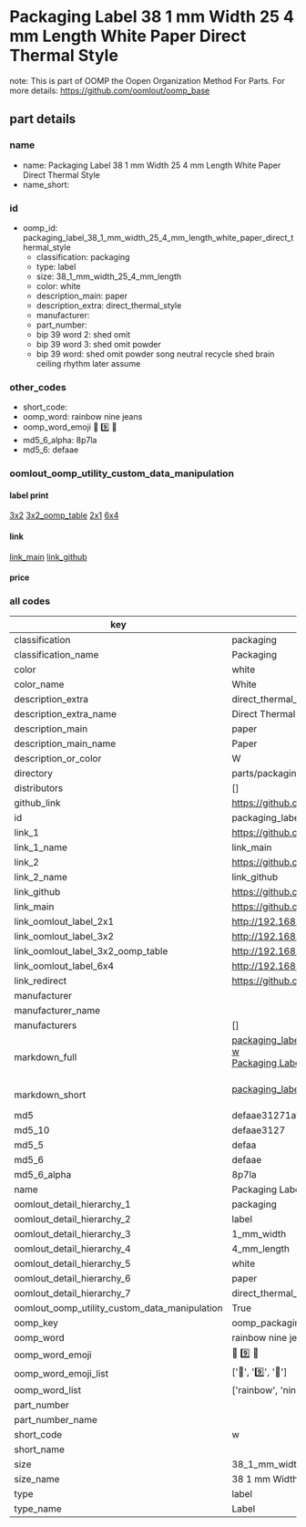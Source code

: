# Packaging Label 38 1 mm Width 25 4 mm Length White Paper Direct Thermal Style  

note: This is part of OOMP the Oopen Organization Method For Parts. For more details: https://github.com/oomlout/oomp_base

##  part details
  







### name
* name: Packaging Label 38 1 mm Width 25 4 mm Length White Paper Direct Thermal Style
* name_short: 
### id
* oomp_id: packaging_label_38_1_mm_width_25_4_mm_length_white_paper_direct_thermal_style
  * classification: packaging
  * type: label
  * size: 38_1_mm_width_25_4_mm_length
  * color: white
  * description_main: paper
  * description_extra: direct_thermal_style
  * manufacturer: 
  * part_number: 
  * bip 39 word 2: shed omit
  * bip 39 word 3: shed omit powder
  * bip 39 word: shed omit powder song neutral recycle shed brain ceiling rhythm later assume

### other_codes
* short_code: 
* oomp_word: rainbow nine jeans
* oomp_word_emoji :rainbow: :nine: :jeans:
* md5_6_alpha: 8p7la
* md5_6: defaae






### oomlout_oomp_utility_custom_data_manipulation
#### label print
[3x2](http://192.168.1.245:1112/?label=oomp%208p7la)
[3x2_oomp_table](http://192.168.1.108:1112/?label=oomp%208p7la)
[2x1](http://192.168.1.242:1112/?label=oomp%208p7la)
[6x4](http://192.168.1.55:1112/?label=oomp%208p7la)    

#### link

[link_main](https://github.com/oomlout/oomlout_oomp_version_1_messy/tree/main/parts/packaging_label_38_1_mm_width_25_4_mm_length_white_paper_direct_thermal_style) [link_github](https://github.com/oomlout/oomlout_oomp_version_1_messy/tree/main/parts/packaging_label_38_1_mm_width_25_4_mm_length_white_paper_direct_thermal_style)                             

#### price







### all codes 
| key | value |  
| --- | --- |  
| classification | packaging |  
| classification_name | Packaging |  
| color | white |  
| color_name | White |  
| description_extra | direct_thermal_style |  
| description_extra_name | Direct Thermal Style |  
| description_main | paper |  
| description_main_name | Paper |  
| description_or_color | W  |  
| directory | parts/packaging_label_38_1_mm_width_25_4_mm_length_white_paper_direct_thermal_style |  
| distributors | [] |  
| github_link | https://github.com/oomlout/oomlout_oomp_part_src/tree/main/parts/packaging_label_38_1_mm_width_25_4_mm_length_white_paper_direct_thermal_style |  
| id | packaging_label_38_1_mm_width_25_4_mm_length_white_paper_direct_thermal_style |  
| link_1 | https://github.com/oomlout/oomlout_oomp_version_1_messy/tree/main/parts/packaging_label_38_1_mm_width_25_4_mm_length_white_paper_direct_thermal_style |  
| link_1_name | link_main |  
| link_2 | https://github.com/oomlout/oomlout_oomp_version_1_messy/tree/main/parts/packaging_label_38_1_mm_width_25_4_mm_length_white_paper_direct_thermal_style |  
| link_2_name | link_github |  
| link_github | https://github.com/oomlout/oomlout_oomp_version_1_messy/tree/main/parts/packaging_label_38_1_mm_width_25_4_mm_length_white_paper_direct_thermal_style |  
| link_main | https://github.com/oomlout/oomlout_oomp_version_1_messy/tree/main/parts/packaging_label_38_1_mm_width_25_4_mm_length_white_paper_direct_thermal_style |  
| link_oomlout_label_2x1 | http://192.168.1.242:1112/?label=oomp%208p7la |  
| link_oomlout_label_3x2 | http://192.168.1.245:1112/?label=oomp%208p7la |  
| link_oomlout_label_3x2_oomp_table | http://192.168.1.108:1112/?label=oomp%208p7la |  
| link_oomlout_label_6x4 | http://192.168.1.55:1112/?label=oomp%208p7la |  
| link_redirect | https://github.com/oomlout/oomlout_oomp_version_1_messy/tree/main/parts/packaging_label_38_1_mm_width_25_4_mm_length_white_paper_direct_thermal_style |  
| manufacturer |  |  
| manufacturer_name |  |  
| manufacturers | [] |  
| markdown_full | [packaging_label_38_1_mm_width_25_4_mm_length_white_paper_direct_thermal_style](none)<br>[w](none)<br>[Packaging Label 38 1 Mm Width 25 4 Mm Length White Paper Direct Thermal Style](none)<br><br> |  
| markdown_short | [packaging_label_38_1_mm_width_25_4_mm_length_white_paper_direct_thermal_style](none)<br><br> |  
| md5 | defaae31271af8aacfca7cf352669e2a |  
| md5_10 | defaae3127 |  
| md5_5 | defaa |  
| md5_6 | defaae |  
| md5_6_alpha | 8p7la |  
| name | Packaging Label 38 1 mm Width 25 4 mm Length White Paper Direct Thermal Style |  
| oomlout_detail_hierarchy_1 | packaging |  
| oomlout_detail_hierarchy_2 | label |  
| oomlout_detail_hierarchy_3 | 1_mm_width |  
| oomlout_detail_hierarchy_4 | 4_mm_length |  
| oomlout_detail_hierarchy_5 | white |  
| oomlout_detail_hierarchy_6 | paper |  
| oomlout_detail_hierarchy_7 | direct_thermal_style |  
| oomlout_oomp_utility_custom_data_manipulation | True |  
| oomp_key | oomp_packaging_label_38_1_mm_width_25_4_mm_length_white_paper_direct_thermal_style |  
| oomp_word | rainbow nine jeans |  
| oomp_word_emoji | :rainbow: :nine: :jeans: |  
| oomp_word_emoji_list | [':rainbow:', ':nine:', ':jeans:'] |  
| oomp_word_list | ['rainbow', 'nine', 'jeans'] |  
| part_number |  |  
| part_number_name |  |  
| short_code | w |  
| short_name |  |  
| size | 38_1_mm_width_25_4_mm_length |  
| size_name | 38 1 mm Width 25 4 mm Length |  
| type | label |  
| type_name | Label |  
